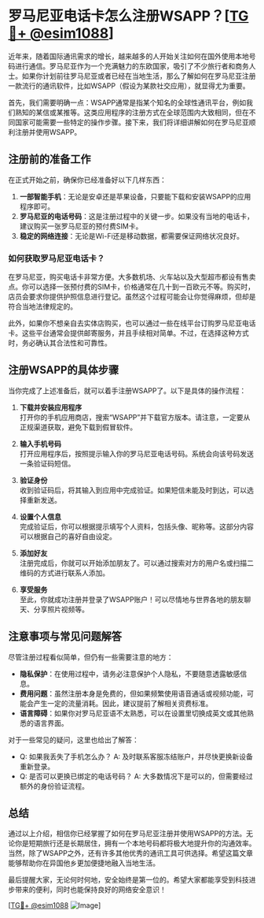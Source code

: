# 罗马尼亚电话卡怎么注册WSAPP？[[TG💪+ @esim1088](https://t.me/s/esim1088)]

近年来，随着国际通讯需求的增长，越来越多的人开始关注如何在国外使用本地号码进行通信。罗马尼亚作为一个充满魅力的东欧国家，吸引了不少旅行者和商务人士。如果你计划前往罗马尼亚或者已经在当地生活，那么了解如何在罗马尼亚注册一款流行的通讯软件，比如WSAPP（假设为某款社交应用），就显得尤为重要。

首先，我们需要明确一点：WSAPP通常是指某个知名的全球性通讯平台，例如我们熟知的某信或某推等。这类应用程序的注册方式在全球范围内大致相同，但在不同国家可能需要一些特定的操作步骤。接下来，我们将详细讲解如何在罗马尼亚顺利注册并使用WSAPP。

## 注册前的准备工作

在正式开始之前，确保你已经准备好以下几样东西：

1. **一部智能手机**：无论是安卓还是苹果设备，只要能下载和安装WSAPP的应用程序即可。
2. **罗马尼亚的电话号码**：这是注册过程中的关键一步。如果没有当地的电话卡，建议购买一张罗马尼亚的预付费SIM卡。
3. **稳定的网络连接**：无论是Wi-Fi还是移动数据，都需要保证网络状况良好。

### 如何获取罗马尼亚电话卡？

在罗马尼亚，购买电话卡非常方便。大多数机场、火车站以及大型超市都设有售卖点。你可以选择一张预付费的SIM卡，价格通常在几十到一百欧元不等。购买时，店员会要求你提供护照信息进行登记。虽然这个过程可能会让你觉得麻烦，但却是符合当地法律规定的。

此外，如果你不想亲自去实体店购买，也可以通过一些在线平台订购罗马尼亚电话卡。这些平台通常会提供邮寄服务，并且手续相对简单。不过，在选择这种方式时，务必确认其合法性和可靠性。

## 注册WSAPP的具体步骤

当你完成了上述准备后，就可以着手注册WSAPP了。以下是具体的操作流程：

1. **下载并安装应用程序**  
   打开你的手机应用商店，搜索“WSAPP”并下载官方版本。请注意，一定要从正规渠道获取，避免下载到假冒软件。

2. **输入手机号码**  
   打开应用程序后，按照提示输入你的罗马尼亚电话号码。系统会向该号码发送一条验证码短信。

3. **验证身份**  
   收到验证码后，将其输入到应用中完成验证。如果短信未能及时到达，可以选择重新发送。

4. **设置个人信息**  
   完成验证后，你可以根据提示填写个人资料，包括头像、昵称等。这部分内容可以根据自己的喜好自由设定。

5. **添加好友**  
   注册完成后，你就可以开始添加朋友了。可以通过搜索对方的用户名或扫描二维码的方式进行联系人添加。

6. **享受服务**  
   至此，你就成功注册并登录了WSAPP账户！可以尽情地与世界各地的朋友聊天、分享照片视频等。

## 注意事项与常见问题解答

尽管注册过程看似简单，但仍有一些需要注意的地方：

- **隐私保护**：在使用过程中，请务必注意保护个人隐私，不要随意透露敏感信息。
- **费用问题**：虽然注册本身是免费的，但如果频繁使用语音通话或视频功能，可能会产生一定的流量消耗。因此，建议提前了解相关资费标准。
- **语言障碍**：如果你对罗马尼亚语不太熟悉，可以在设置里切换成英文或其他熟悉的语言界面。

对于一些常见的疑问，这里也给出了解答：
- Q: 如果我丢失了手机怎么办？
  A: 及时联系客服冻结账户，并尽快更换新设备重新登录。
- Q: 是否可以更换已绑定的电话号码？
  A: 大多数情况下是可以的，但需要经过额外的身份验证流程。

## 总结

通过以上介绍，相信你已经掌握了如何在罗马尼亚注册并使用WSAPP的方法。无论你是短期旅行还是长期居住，拥有一个本地号码都将极大地提升你的沟通效率。当然，除了WSAPP之外，还有许多其他优秀的通讯工具可供选择。希望这篇文章能够帮助你在异国他乡更加便捷地融入当地生活。

最后提醒大家，无论何时何地，安全始终是第一位的。希望大家都能享受到科技进步带来的便利，同时也能保持良好的网络安全意识！

[[TG💪+ @esim1088](https://t.me/s/esim1088) ![Image](https://i.postimg.cc/4NQfJmqS/Snipaste-2025-05-13-00-14-12.png)]